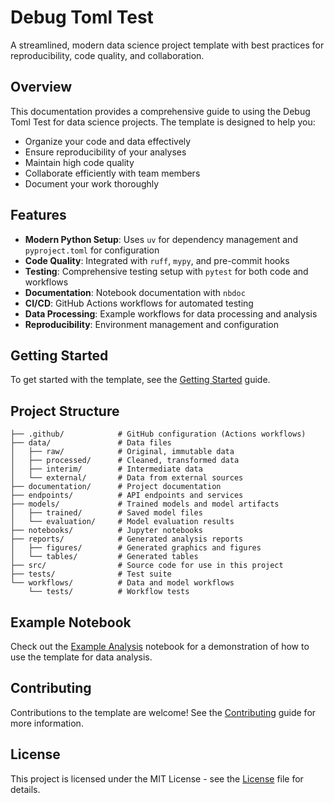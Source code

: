 # Debug Toml Test

A streamlined, modern data science project template with best practices for reproducibility, code quality, and collaboration.

## Overview

This documentation provides a comprehensive guide to using the Debug Toml Test for data science projects. The template is designed to help you:

- Organize your code and data effectively
- Ensure reproducibility of your analyses
- Maintain high code quality
- Collaborate efficiently with team members
- Document your work thoroughly

## Features

- **Modern Python Setup**: Uses `uv` for dependency management and `pyproject.toml` for configuration
- **Code Quality**: Integrated with `ruff`, `mypy`, and pre-commit hooks
- **Testing**: Comprehensive testing setup with `pytest` for both code and workflows
- **Documentation**: Notebook documentation with `nbdoc`
- **CI/CD**: GitHub Actions workflows for automated testing
- **Data Processing**: Example workflows for data processing and analysis
- **Reproducibility**: Environment management and configuration

## Getting Started

To get started with the template, see the [Getting Started](getting-started.md) guide.

## Project Structure

```
├── .github/            # GitHub configuration (Actions workflows)
├── data/               # Data files
│   ├── raw/            # Original, immutable data
│   ├── processed/      # Cleaned, transformed data
│   ├── interim/        # Intermediate data
│   └── external/       # Data from external sources
├── documentation/      # Project documentation
├── endpoints/          # API endpoints and services
├── models/             # Trained models and model artifacts
│   ├── trained/        # Saved model files
│   └── evaluation/     # Model evaluation results
├── notebooks/          # Jupyter notebooks
├── reports/            # Generated analysis reports
│   ├── figures/        # Generated graphics and figures
│   └── tables/         # Generated tables
├── src/                # Source code for use in this project
├── tests/              # Test suite
└── workflows/          # Data and model workflows
    └── tests/          # Workflow tests
```

## Example Notebook

Check out the [Example Analysis](notebooks/example_analysis.md) notebook for a demonstration of how to use the template for data analysis.

## Contributing

Contributions to the template are welcome! See the [Contributing](development/contributing.md) guide for more information.

## License

This project is licensed under the MIT License - see the [License](about/license.md) file for details.

